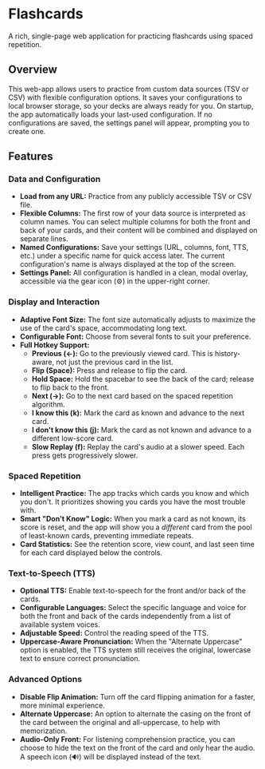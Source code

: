 # Flashcards

A rich, single-page web application for practicing flashcards using spaced repetition.

## Overview

This web-app allows users to practice from custom data sources (TSV or CSV) with flexible configuration options. It saves your configurations to local browser storage, so your decks are always ready for you. On startup, the app automatically loads your last-used configuration. If no configurations are saved, the settings panel will appear, prompting you to create one.

## Features

### Data and Configuration
*   **Load from any URL:** Practice from any publicly accessible TSV or CSV file.
*   **Flexible Columns:** The first row of your data source is interpreted as column names. You can select multiple columns for both the front and back of your cards, and their content will be combined and displayed on separate lines.
*   **Named Configurations:** Save your settings (URL, columns, font, TTS, etc.) under a specific name for quick access later. The current configuration's name is always displayed at the top of the screen.
*   **Settings Panel:** All configuration is handled in a clean, modal overlay, accessible via the gear icon (⚙️) in the upper-right corner.

### Display and Interaction
*   **Adaptive Font Size:** The font size automatically adjusts to maximize the use of the card's space, accommodating long text.
*   **Configurable Font:** Choose from several fonts to suit your preference.
*   **Full Hotkey Support:**
    *   **Previous (←):** Go to the previously viewed card. This is history-aware, not just the previous card in the list.
    *   **Flip (Space):** Press and release to flip the card.
    *   **Hold Space:** Hold the spacebar to see the back of the card; release to flip back to the front.
    *   **Next (→):** Go to the next card based on the spaced repetition algorithm.
    *   **I know this (k):** Mark the card as known and advance to the next card.
    *   **I don't know this (j):** Mark the card as not known and advance to a different low-score card.
    *   **Slow Replay (f):** Replay the card's audio at a slower speed. Each press gets progressively slower.

### Spaced Repetition
*   **Intelligent Practice:** The app tracks which cards you know and which you don't. It prioritizes showing you cards you have the most trouble with.
*   **Smart "Don't Know" Logic:** When you mark a card as not known, its score is reset, and the app will show you a *different* card from the pool of least-known cards, preventing immediate repeats.
*   **Card Statistics:** See the retention score, view count, and last seen time for each card displayed below the controls.

### Text-to-Speech (TTS)
*   **Optional TTS:** Enable text-to-speech for the front and/or back of the cards.
*   **Configurable Languages:** Select the specific language and voice for both the front and back of the cards independently from a list of available system voices.
*   **Adjustable Speed:** Control the reading speed of the TTS.
*   **Uppercase-Aware Pronunciation:** When the "Alternate Uppercase" option is enabled, the TTS system still receives the original, lowercase text to ensure correct pronunciation.

### Advanced Options
*   **Disable Flip Animation:** Turn off the card flipping animation for a faster, more minimal experience.
*   **Alternate Uppercase:** An option to alternate the casing on the front of the card between the original and all-uppercase, to help with memorization.
*   **Audio-Only Front:** For listening comprehension practice, you can choose to hide the text on the front of the card and only hear the audio. A speech icon (🔊) will be displayed instead of the text.
